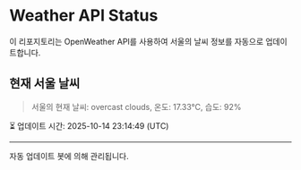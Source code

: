 
# Weather API Status

이 리포지토리는 OpenWeather API를 사용하여 서울의 날씨 정보를 자동으로 업데이트합니다.

## 현재 서울 날씨
> 서울의 현재 날씨: overcast clouds, 온도: 17.33°C, 습도: 92%

⏳ 업데이트 시간: 2025-10-14 23:14:49 (UTC)

---
자동 업데이트 봇에 의해 관리됩니다.

